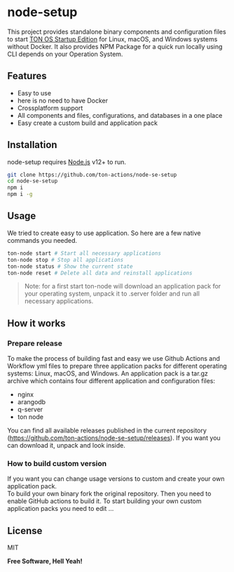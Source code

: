 # node-setup

This project provides standalone binary components and configuration files to start [TON OS Startup Edition](https://github.com/tonlabs/tonos-se) for Linux, macOS, and Windows systems without Docker. It also provides NPM Package for a quick run locally using CLI depends on your Operation System.

## Features

- Easy to use
- here is no need to have Docker
- Crossplatform support
- All components and files, configurations, and databases in a one place
- Easy create a custom build and application pack

## Installation

node-setup requires [Node.js](https://nodejs.org/) v12+ to run.

```sh
git clone https://github.com/ton-actions/node-se-setup
cd node-se-setup
npm i
npm i -g
```

## Usage

We tried to create easy to use application. So here are a few native commands you needed.

```sh
ton-node start # Start all necessary applications
ton-node stop # Stop all applications
ton-node status # Show the current state
ton-node reset # Delete all data and reinstall applications
```

> Note: for a first start ton-node will download an application pack for your operating system, unpack it to .server folder and run all necessary applications.

## How it works

### Prepare release

To make the process of building fast and easy we use Github Actions and Workflow yml files to prepare three application packs for different operating systems: Linux, macOS, and Windows. An application pack is a tar.gz archive which contains four different application and configuration files:

- nginx
- arangodb
- q-server
- ton node

You can find all available releases published in the current repository (https://github.com/ton-actions/node-se-setup/releases). If you want you can download it, unpack and look inside.

### How to build custom version

If you want you can change usage versions to custom and create your own application pack.  
To build your own binary fork the original repository. Then you need to enable GitHub actions to build it. To start building your own custom application packs you need to edit ...

## License

MIT

**Free Software, Hell Yeah!**
